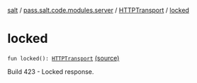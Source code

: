 [salt](../../index.md) / [pass.salt.code.modules.server](../index.md) / [HTTPTransport](index.md) / [locked](./locked.md)

# locked

`fun locked(): `[`HTTPTransport`](index.md) [(source)](https://github.com/kurbaniec-tgm/salt/tree/master/code/modules/server/HTTPTransport.kt#L130)

Build 423 - Locked response.

